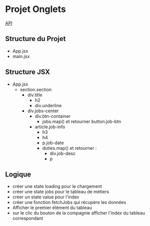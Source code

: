 # Projet Onglets

[API](https://course-api.com/react-tabs-project)

## Structure du Projet

- App.jsx
- main.jsx

## Structure JSX

- App.jsx
  - section.section
    - div.title
      - h2
      - div.underline
    - div.jobs-center
      - div.btn-container
        - jobs.map() et retourner button.job-btn
      - article.job-info
        - h3
        - h4
        - p.job-date
        - duties.map() et retourner :
          - div.job-desc
          - p

## Logique

- créer une state loading pour le chargement
- créer une state jobs pour le tableau de métiers
- créer un state value pour l'index
- créer une fonction fetchJobs qui récupère les données
- Afficher le premier élément du tableau
- sur le clic du bouton de la compagnie afficher l'index du tableau correspondant
